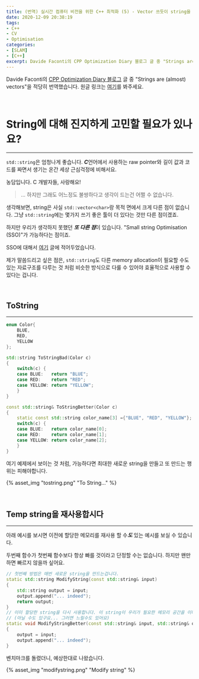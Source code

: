 ```yaml
---
title: (번역) 실시간 컴퓨터 비전을 위한 C++ 최적화 (5) - Vector 쓰듯이 string을 씁시다
date: 2020-12-09 20:38:19
tags: 
- C++
- CV
- Optimisation
categories: 
- [SLAM]
- [C++]
excerpt: Davide Faconti의 CPP Optimization Diary 블로그 글 중 "Strings are (almost) vectors"을 적당히 번역했습니다.
---
```


Davide Faconti의 [CPP Optimization Diary 블로그](https://cpp-optimizations.netlify.app/) 글 중 "Strings are (almost) vectors"을 적당히 번역했습니다. 원글 링크는 [여기](https://cpp-optimizations.netlify.app/strings_are_vectors/)를 봐주세요.

<br>

# String에 대해 진지하게 고민할 필요가 있나요?
---

`std::string`은 엄청나게 좋습니다. ***C***언어에서 사용하는 raw pointer와 길이 값과 코드를 짜면서 생기는 온간 세상 근심걱정에 비해서요.

농담입니다. C 개발자들, 사랑해요!
> ... 하지만 그래도 어느정도 불쌍하다고 생각이 드는건 어쩔 수 없습니다.

생각해보면, string은 사실 `std::vector<char>`랑 목적 면에서 크게 다른 점이 없습니다. 그냥 `std::string`에는 몇가지 쓰기 좋은 툴이 더 있다는 것만 다른 점이겠죠.

하지만 우리가 생각하지 못했던 ***또 다른 점***이 있습니다. "Small string Optimisation (SSO)"가 가능하다는 점이죠.

SSO에 대해서 [여기](https://changh95.github.io/20201210-small-string-optimisation/) 글에 적어두었습니다.

제가 말씀드리고 싶은 점은, `std::string`도 다른 memory allocation이 필요할 수도 있는 자료구조를 다루는 것 처럼 비슷한 방식으로 다룰 수 있어야 효율적으로 사용할 수 있다는 겁니다.

<br>

## ToString
---

```c++
enum Color{
    BLUE,
    RED,
    YELLOW
};

std::string ToStringBad(Color c)
{
    switch(c) {
    case BLUE:   return "BLUE";
    case RED:    return "RED";
    case YELLOW: return "YELLOW";
    }
}

const std::string& ToStringBetter(Color c)
{
    static const std::string color_name[3] ={"BLUE", "RED", "YELLOW"};
    switch(c) {
    case BLUE:   return color_name[0];
    case RED:    return color_name[1];
    case YELLOW: return color_name[2];
    }
}
```

여기 예제에서 보이는 것 처럼, 가능하다면 최대한 새로운 string을 만들고 또 만드는 행위는 피해야합니다. 

{% asset_img "tostring.png" "To String..." %}

<br>

## Temp string을 재사용합시다
---


아래 예시를 보시면 이전에 할당한 메모리를 재사용 할 수***도*** 있는 예시를 보실 수 있습니다. 

두번째 함수가 첫번째 함수보다 항상 빠를 것이라고 단정할 수는 없습니다. 하지만 왠만하면 빠르지 않을까 싶어요.

```c++
// 첫번째 방법은 매번 새로운 string을 만드는겁니다.
static std::string ModifyString(const std::string& input)
{
    std::string output = input;
    output.append("... indeed");
    return output;
}
// 이미 할당한 string을 다시 사용합니다. 이 string이 우리가 필요한 메모리 공간을 이미 충분히 가지고 있길 빌어야죠. 
// (아닐 수도 있구요... 그러면 느릴수도 있어요)
static void ModifyStringBetter(const std::string& input, std::string& output)
{
    output = input;
    output.append("... indeed");
}
```

벤치마크를 돌렸더니, 예상한대로 나왔습니다.

{% asset_img "modifystring.png" "Modify string" %}
